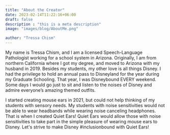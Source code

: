 ```yaml
---
title: "About the Creator"
date: 2023-02-14T11:22:16+06:00
draft: false
description : "this is a meta description"
image: "images/blog/AboutMe.png"

author: "Tressa Chism"
---
```


My name is Tressa Chism, and I am a licensed Speech-Language Pathologist working for a school system in Arizona. Originally, I am from northern California where I got my degree, and moved to Arizona with my husband in 2019. Besides my students, my other love is all things Disney. I had the privilege to hold an annual pass to Disneyland for the year during my Graduate Schooling. That year, I was Disneybound EVERY weekend. Some days I would go just to sit and listen to the noises of Disney and admire everyone’s amazing themed outfits. 

I started creating mouse ears in 2021, but could not help thinking of my students with sensory needs. My students with noise sensitivities would not be able to wear headbands while wearing noise canceling headphones. That is when I created Quiet Ears! Quiet Ears would allow those with noise sensitivities to take part in the simple pleasure of wearing mouse ears to Disney. Let's strive to make Disney #inclusionbound with Quiet Ears! 
